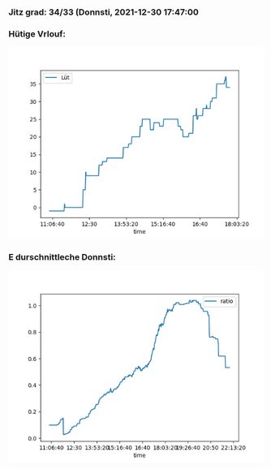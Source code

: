 ### Jitz grad: 34/33 (Donnsti, 2021-12-30 17:47:00

### Hütige Vrlouf:
![Graph](Today.png)

### E durschnittleche Donnsti:
![Graph](Donnsti.png)